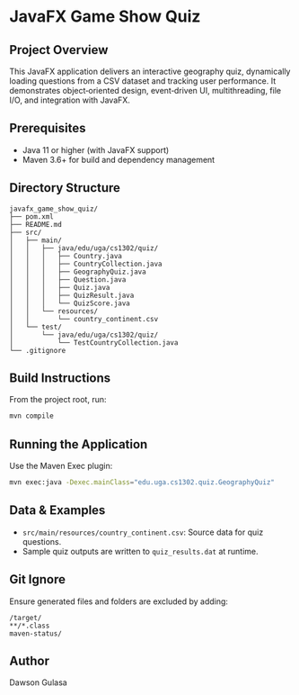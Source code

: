# JavaFX Game Show Quiz

## Project Overview

This JavaFX application delivers an interactive geography quiz, dynamically loading questions from a CSV dataset and tracking user performance. It demonstrates object‑oriented design, event‑driven UI, multithreading, file I/O, and integration with JavaFX.

## Prerequisites

- Java 11 or higher (with JavaFX support)
- Maven 3.6+ for build and dependency management

## Directory Structure

```
javafx_game_show_quiz/
├── pom.xml
├── README.md
├── src/
│   ├── main/
│   │   ├── java/edu/uga/cs1302/quiz/
│   │   │   ├── Country.java
│   │   │   ├── CountryCollection.java
│   │   │   ├── GeographyQuiz.java
│   │   │   ├── Question.java
│   │   │   ├── Quiz.java
│   │   │   ├── QuizResult.java
│   │   │   └── QuizScore.java
│   │   └── resources/
│   │       └── country_continent.csv
│   └── test/
│       └── java/edu/uga/cs1302/quiz/
│           └── TestCountryCollection.java
└── .gitignore
```

## Build Instructions

From the project root, run:

```bash
mvn compile
```

## Running the Application

Use the Maven Exec plugin:

```bash
mvn exec:java -Dexec.mainClass="edu.uga.cs1302.quiz.GeographyQuiz"
```

## Data & Examples

- `src/main/resources/country_continent.csv`: Source data for quiz questions.
- Sample quiz outputs are written to `quiz_results.dat` at runtime.

## Git Ignore

Ensure generated files and folders are excluded by adding:

```gitignore
/target/
**/*.class
maven-status/
```

## Author

Dawson Gulasa

